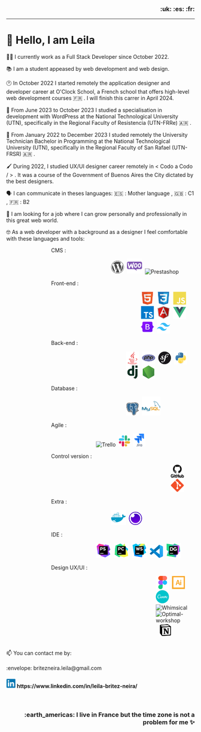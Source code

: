 <div align="end" >
	<h3> :uk: :es: :fr:  </h3>	
</div>

<hr>

# 👋 Hello, I am Leila 

:woman_technologist: I currently work as a Full Stack Developer since October 2022.

:books: I am a student appeased by web development and web design. 

🕐 In October 2022 I started remotely the application designer and developer career at O'Clock School, a French school that offers high-level web development courses 🇫🇷 . I will finish this carrer in April 2024.

:blue_book: From June 2023 to October 2023 I studied a specialisation in development with WordPress at the National Technological University (UTN), specifically in the Regional Faculty of Resistencia (UTN-FRRe) 🇦🇷 .

 📖 From January 2022 to December 2023 I studed remotely the University Technician Bachelor in Programming at the National Technological University (UTN), specifically in the Regional Faculty of San Rafael (UTN-FRSR) 🇦🇷 .

 :paintbrush: During 2022, I studied UX/UI designer career remotely in < Codo a Codo / > . It was a course of the Government of Buenos Aires the City dictated by the best designers. 

🗣 I can communicate in theses languages: 🇪🇸 : Mother language , 🇬🇧 : C1 , 🇫🇷 : B2 

 🌱 I am looking for a job where I can grow personally and professionally in this great web world.

 🤓 As a web developer with a background as a designer I feel comfortable with these languages and tools: 

<dl><dd><dl><dd><dl><dd><dl><dd>
 <dt> CMS :</dt>
 <dd><dl><dd><dl><dd><dl><dd>
	 <img src="https://github.com/devicons/devicon/blob/master/icons/wordpress/wordpress-plain.svg" title="WordPress" alt="WordPress" width="35" height="35">&nbsp;
	 <img src="https://github.com/devicons/devicon/blob/master/icons/woocommerce/woocommerce-original.svg" title="Woocomerce" alt="Woocomerce" width="40" height="40">&nbsp;
	 <img src="https://cdn.worldvectorlogo.com/logos/prestashop.svg" title="Prestashop" alt="Prestashop" width="35" height="35">&nbsp;
 </dd></dd></dl></dd></dl></dd></dl></dd>
</dd></dl></dd></dl></dd></dl></dd></dl>

<dl><dd><dl><dd><dl><dd><dl><dd>
 <dt> Front-end :</dt>
 <dd><dl><dd><dl><dd><dl><dd><dl><dd><dl><dd>
	 <img src="https://github.com/devicons/devicon/blob/master/icons/html5/html5-original.svg" title="HTML" alt="HTML" width="35" height="35">&nbsp; 
	 <img src="https://github.com/devicons/devicon/blob/master/icons/css3/css3-original.svg" title="CSS" alt="Css" width="35" height="35">&nbsp; 
	 <img src="https://github.com/devicons/devicon/blob/master/icons/javascript/javascript-plain.svg" title="JavaScrip" alt="JS" width="35" height="35">&nbsp; 
	 <img src="https://github.com/devicons/devicon/blob/master/icons/typescript/typescript-original.svg" title="TypeScrip" alt="TypeSricpt" width="35" height="35">&nbsp; 
	 <img src="https://github.com/devicons/devicon/blob/master/icons/angularjs/angularjs-original.svg" title="Angular" alt="Angular" width="35" height="35">&nbsp; 
	 <img src="https://github.com/devicons/devicon/blob/master/icons/vuejs/vuejs-original.svg" title="Vue" alt="Vue" width="35" height="35">&nbsp;
	 <img src="https://github.com/devicons/devicon/blob/master/icons/bootstrap/bootstrap-original.svg" title="Bootstrap" alt="Bootstrap" width="35" height="35">&nbsp;
	 <img src="https://github.com/devicons/devicon/blob/master/icons/tailwindcss/tailwindcss-original.svg" title="Tailwind" alt="Tailwind" width="35" height="35">&nbsp;
 </dd></dd></dl></dd></dl></dd></dl></dd></dl></dd></dl></dd>
</dd></dl></dd></dl></dd></dl></dd></dl>

<dl><dd><dl><dd><dl><dd><dl><dd>
 <dt> Back-end :</dt>
 <dd><dl><dd><dl><dd><dl><dd><dl><dd>
	 <img src="https://github.com/devicons/devicon/blob/master/icons/java/java-plain.svg" title="Java" alt="Java" width="35" height="35">&nbsp; 
	 <img src="https://github.com/devicons/devicon/blob/master/icons/php/php-original.svg" title="Php" alt="Php" width="35" height="35">&nbsp; 
	 <img src="https://github.com/devicons/devicon/blob/master/icons/symfony/symfony-original.svg" title="Symfony" alt="Symfony" width="35" height="35">&nbsp; 
	 <img src="https://github.com/devicons/devicon/blob/master/icons/python/python-original.svg" title="Python" alt="Python" width="35" height="35">&nbsp; 
	 <img src="https://github.com/devicons/devicon/blob/master/icons/django/django-plain.svg" title="Django" alt="Django" width="35" height="35">&nbsp;
	 <img src="https://github.com/devicons/devicon/blob/master/icons/nodejs/nodejs-original.svg" title="Node" alt="Node" width="35" height="35">&nbsp;
 </dd></dd></dl></dd></dl></dd></dl></dd></dl></dd>
</dd></dl></dd></dl></dd></dl></dd></dl>

<dl><dd><dl><dd><dl><dd><dl><dd>
 <dt> Database :</dt>
 <dd><dl><dd><dl><dd><dl><dd><dl><dd>
	 <img src="https://github.com/devicons/devicon/blob/master/icons/postgresql/postgresql-original.svg" title="Postgres" alt="Postgres" width="35" height="35">&nbsp; 
	 <img src="https://github.com/devicons/devicon/blob/master/icons/mysql/mysql-original-wordmark.svg" title="MySQL" alt="MySQL" width="50" height="50">&nbsp;
 </dd></dd></dl></dd></dl></dd></dl></dd></dl></dd>
</dd></dl></dd></dl></dd></dl></dd></dl>

<dl><dd><dl><dd><dl><dd><dl><dd>
 <dt> Agile :</dt>
 <dd><dl><dd><dl><dd>
	 <img src="https://upload.wikimedia.org/wikipedia/en/thumb/8/8c/Trello_logo.svg/2560px-Trello_logo.svg.png" title="Trello" alt="Trello" width="60" height="20">&nbsp; 
	 <img src="https://github.com/devicons/devicon/blob/master/icons/slack/slack-original.svg" title="Slack" alt="Slack" width="30" height="30">&nbsp; 
	 <img src="https://github.com/devicons/devicon/blob/master/icons/jira/jira-original-wordmark.svg" title="Jira" alt="Jira" width="35" height="35">&nbsp;
 </dd></dd></dl></dd></dl></dd>
</dd></dl></dd></dl></dd></dl></dd></dl>

<dl><dd><dl><dd><dl><dd><dl><dd>
 <dt> Control version :</dt>
 <dd><dl><dd><dl><dd><dl><dd><dl><dd><dl><dd><dl><dd><dl><dd>
	 <img src="https://github.com/devicons/devicon/blob/master/icons/github/github-original-wordmark.svg" title="Github" alt="Github" width="35" height="35">&nbsp;
	 <img src="https://github.com/devicons/devicon/blob/master/icons/git/git-original.svg" title="Git" alt="Git" width="35" height="35">&nbsp;
 </dd></dd></dl></dd></dl></dd></dl></dd></dl></dd></dl></dd></dl></dd></dl></dd>
</dd></dl></dd></dl></dd></dl></dd></dl>

<dl><dd><dl><dd><dl><dd><dl><dd>
 <dt> Extra :</dt>
 <dd><dl><dd><dl><dd><dl><dd>
	 <img src="https://github.com/devicons/devicon/blob/master/icons/docker/docker-plain.svg" title="Docker" alt="Docker" width="40" height="40">&nbsp;
	 <img src="https://github.com/devicons/devicon/blob/master/icons/insomnia/insomnia-original.svg" title="Insomia" alt="Insomia" width="35" height="35">&nbsp;
 </dd></dd></dl></dd></dl></dd></dl></dd>
</dd></dl></dd></dl></dd></dl></dd></dl>

<dl><dd><dl><dd><dl><dd><dl><dd>
 <dt> IDE :</dt>
 <dd><dl><dd><dl><dd>
	 <img src="https://github.com/devicons/devicon/blob/master/icons/phpstorm/phpstorm-original.svg" title="PhpStorm" alt="PhpStorm" width="40" height="40">&nbsp; 
	 <img src="https://github.com/devicons/devicon/blob/master/icons/pycharm/pycharm-original.svg" title="PyCharm" alt="PyCharm" width="40" height="40">&nbsp; 
	 <img src="https://github.com/devicons/devicon/blob/master/icons/webstorm/webstorm-original.svg" title="WebStorm" alt="WebStorm" width="40" height="40">&nbsp;
	 <img src="https://github.com/devicons/devicon/blob/master/icons/vscode/vscode-original.svg" title="VSC" alt="VSC" width="35" height="35">&nbsp; 
	 <img src="https://github.com/devicons/devicon/blob/master/icons/datagrip/datagrip-original.svg" title="DataGrip" alt="DataGrip" width="40" height="40">&nbsp;
 </dd></dd></dl></dd></dl></dd>
</dd></dl></dd></dl></dd></dl></dd></dl>

<dl><dd><dl><dd><dl><dd><dl><dd>
 <dt> Design UX/UI :</dt>
 <dd><dl><dd><dl><dd><dl><dd><dl><dd><dl><dd><dl><dd>
	 <img src="https://github.com/devicons/devicon/blob/master/icons/figma/figma-original.svg" title="Figma" alt="Figma" width="35" height="35">&nbsp; 
	 <img src="https://github.com/devicons/devicon/blob/master/icons/illustrator/illustrator-line.svg" title="Ilustrator" alt="Ilustrator" width="35" height="35">&nbsp; 
	 <img src="https://github.com/devicons/devicon/blob/master/icons/canva/canva-original.svg" title="Canva" alt="Canva" width="35" height="35">&nbsp;
	 <img src="https://i.pinimg.com/originals/ea/2a/b2/ea2ab287b40acfe28348c71eb780d11c.png" title="Whimsical" alt="Whimsical" width="35" height="35">&nbsp;
	 <img src="https://rosenfeldmedia.com/enterprise2020/wp-content/uploads/sites/4/2020/08/Optimal-Workshop-logo.png" title="Optimal-workshop" alt="Optimal-workshop" width="60" height="35">&nbsp;
	 <img src="https://github.com/devicons/devicon/blob/master/icons/notion/notion-original.svg" title="Notion" alt="Notion" width="35" height="35">&nbsp;
 </dd></dd></dl></dd></dl></dd></dl></dd></dl></dd></dl></dd></dl></dd>
</dd></dl></dd></dl></dd></dl></dd></dl>

<br>
 📫 You can contact me by: <br> <br>
 :envelope: britezneira.leila@gmail.com
 <h4><img src="https://github.com/devicons/devicon/blob/master/icons/linkedin/linkedin-original.svg" title="in" alt="in" width="25" height="25">  https://www.linkedin.com/in/leila-britez-neira/ </h4><br> 

 <h3 align = 'end'> :earth_americas: I live in France but the time zone is not a problem for me ✨ </h3> <br>
